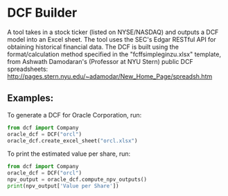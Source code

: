 # DCF Builder
A tool takes in a stock ticker (listed on NYSE/NASDAQ) and outputs a DCF model into an Excel sheet. The tool uses the SEC's Edgar RESTful API for obtaining historical financial data. The DCF is built using the format/calculation method specified in the "fcffsimpleginzu.xlsx" template, from Ashwath Damodaran's (Professor at NYU Stern) public DCF spreadsheets: http://pages.stern.nyu.edu/~adamodar/New_Home_Page/spreadsh.htm 

## Examples: 
To generate a DCF for Oracle Corporation, run: 

```python
from dcf import Company
oracle_dcf = DCF("orcl")
oracle_dcf.create_excel_sheet("orcl.xlsx")
```

To print the estimated value per share, run: 

```python
from dcf import Company
oracle_dcf = DCF("orcl")
npv_output = oracle_dcf.compute_npv_outputs()
print(npv_output['Value per Share'])
```

